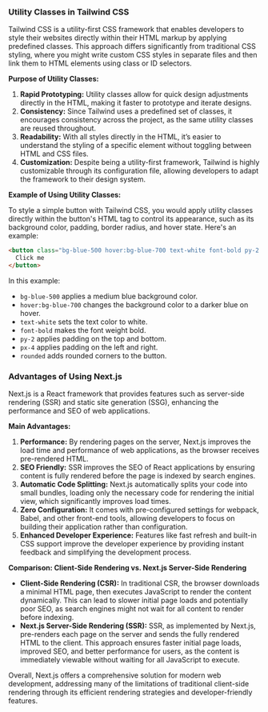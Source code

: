 ### Utility Classes in Tailwind CSS

Tailwind CSS is a utility-first CSS framework that enables developers to style their websites directly within their HTML markup by applying predefined classes. This approach differs significantly from traditional CSS styling, where you might write custom CSS styles in separate files and then link them to HTML elements using class or ID selectors.

**Purpose of Utility Classes:**
1. **Rapid Prototyping:** Utility classes allow for quick design adjustments directly in the HTML, making it faster to prototype and iterate designs.
2. **Consistency:** Since Tailwind uses a predefined set of classes, it encourages consistency across the project, as the same utility classes are reused throughout.
3. **Readability:** With all styles directly in the HTML, it’s easier to understand the styling of a specific element without toggling between HTML and CSS files.
4. **Customization:** Despite being a utility-first framework, Tailwind is highly customizable through its configuration file, allowing developers to adapt the framework to their design system.

**Example of Using Utility Classes:**

To style a simple button with Tailwind CSS, you would apply utility classes directly within the button's HTML tag to control its appearance, such as its background color, padding, border radius, and hover state. Here's an example:

```html
<button class="bg-blue-500 hover:bg-blue-700 text-white font-bold py-2 px-4 rounded">
  Click me
</button>
```

In this example:
- `bg-blue-500` applies a medium blue background color.
- `hover:bg-blue-700` changes the background color to a darker blue on hover.
- `text-white` sets the text color to white.
- `font-bold` makes the font weight bold.
- `py-2` applies padding on the top and bottom.
- `px-4` applies padding on the left and right.
- `rounded` adds rounded corners to the button.

### Advantages of Using Next.js

Next.js is a React framework that provides features such as server-side rendering (SSR) and static site generation (SSG), enhancing the performance and SEO of web applications.

**Main Advantages:**
1. **Performance:** By rendering pages on the server, Next.js improves the load time and performance of web applications, as the browser receives pre-rendered HTML.
2. **SEO Friendly:** SSR improves the SEO of React applications by ensuring content is fully rendered before the page is indexed by search engines.
3. **Automatic Code Splitting:** Next.js automatically splits your code into small bundles, loading only the necessary code for rendering the initial view, which significantly improves load times.
4. **Zero Configuration:** It comes with pre-configured settings for webpack, Babel, and other front-end tools, allowing developers to focus on building their application rather than configuration.
5. **Enhanced Developer Experience:** Features like fast refresh and built-in CSS support improve the developer experience by providing instant feedback and simplifying the development process.

**Comparison: Client-Side Rendering vs. Next.js Server-Side Rendering**

- **Client-Side Rendering (CSR):** In traditional CSR, the browser downloads a minimal HTML page, then executes JavaScript to render the content dynamically. This can lead to slower initial page loads and potentially poor SEO, as search engines might not wait for all content to render before indexing.
- **Next.js Server-Side Rendering (SSR):** SSR, as implemented by Next.js, pre-renders each page on the server and sends the fully rendered HTML to the client. This approach ensures faster initial page loads, improved SEO, and better performance for users, as the content is immediately viewable without waiting for all JavaScript to execute.

Overall, Next.js offers a comprehensive solution for modern web development, addressing many of the limitations of traditional client-side rendering through its efficient rendering strategies and developer-friendly features.